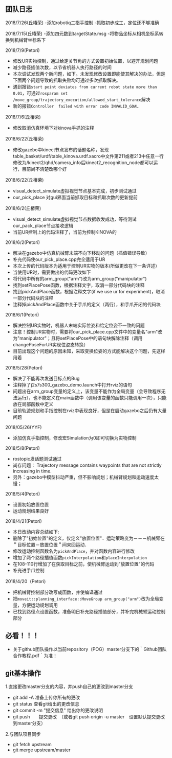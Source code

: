 ## 团队日志
2018/7/26(丘椿荣)
-添加robotiq二指手控制
-抓取初步成工，定位还不够准确

2018/7/15(丘椿荣)
-添加四元数到targetState.msg
-将物品坐标从相机坐标系转 换到机械臂坐标系下

2018/7/9(Petori)
- 修改UR实物控制，通过给定关节角的方式设置初始位置，以避开规划问题
- 减少路径插值次数，以节省机器人执行路径的时间
- 本次调试发现两个新问题，如下。未发现修改设置即能使其解决的办法，但是下面两个问题导致的抓取失败均可通过多次抓取解决。
- 遇到报错`start point deviates from current robot state more than 0.01`，可通过`rosparam set /move_group/trajectory_execution/allowed_start_tolerance`解决
- 新的报错`Controller  failed with error code INVALID_GOAL`

2018/7/6(丘椿荣)
- 修改取消仿真环境下对kinova手抓的注释

2018/6/22(丘椿荣)
- 修改gazebo中kinect节点发布的话题名称，发现table_basket/urdf/table_kinova.urdf.xacro中文件第211或者213中任意一行修改为/kinect2/qhd/camera_info后kinect2_recognition_node都可以运行，目前尚不清楚改哪个好


2018/6/22(丘椿荣)
- visual_detect_simulate虚拟视觉节点基本完成，初步测试通过
- our_pick_place 对gui界面当前抓取目标和抓取次数的更新提前

2018/6/2(丘椿荣)
- visual_detect_simulate虚拟视觉节点数据收发成功，等待测试our_pack_place节点接收逻辑
- 当前UR控制上的代码注释了，当前为控制KINOVA的

2018/6/2(Petori)
- 解决在gazebo中仿真机械臂末端不向下移动的问题（插值错误导致）
- 补充代码使our_pick_place.cpp完全适用于UR
- 本次上传的代码版本为适用于控制UR实物的版本(所做更改在下一条详述）
- 当使用UR时，需要做出的代码更改如下
 - 将代码中所有的arm_group("arm")改为arm_group("manipulator")
 - 找到setPlacePose函数，根据注释文字，取消一部分代码块的注释
 - 找到pickAndPlace函数，根据注释文字(if we use ur for experiment)，取消一部分代码块的注释
 - 注释掉pickAndPlace函数中关于手爪的定义（两行），和手爪开闭的代码块

2018/6/1(Petori)
- 解决控制UR实物时，机器人末端实际位姿和给定位姿不一致的问题
- 注意！控制UR实物时，需要将our_pick_place.cpp文件中的变量名"arm"改为"manipulator"；且将setPlacePose中的语句块解除注释（调用changePoseForUR实现位姿态转换）
- 目前出现这个问题的原因未知，采取变换位姿的方式能解决这个问题，先这样用着

2018/5/28(Petori)
- 解决了不能再次发送目标点的Bug
- 注释掉了j2s7s300_gazebo_demo.launch中打开rviz的语句
- 问题出在arm_group变量的定义上，该变量不能作为全局变量（会导致程序无法运行），也不能定义在main函数中（调用该变量的函数只能调用一次），只能放在局部函数中定义
- 目前轨迹规划和手指控制在rviz中表现良好，但是在启动gazebo之后仍有大量问题

2018/05/26(YYF)
- 添加仿真手指控制，修改宏Simulation为0即可切换为实物控制

2018/5/8(Petori)
- rostopic发话题测试通过
- 尚存问题： Trajectory message contains waypoints that are not strictly increasing in time.
- 另外：gazebo中模型抖动严重，但不影响规划；机械臂规划和运动速度太慢；

2018/5/4(Petori)
- 设置初始放置位置
- 运动规划结果良好

2018/4/21(Petori)
- 本日改动内容总结如下:
- 删除了"初始位置"的定义，仅定义"放置位置"．运动策略变为－－－机械臂在＂目标位置－放置位置＂间来回运动．
- 修改运动控制函数名为`pickAndPlace`，并对函数内容进行修改
- 增加了两个路径插值函数`pickInterpolation`和`placeInterpolation`
- 在108-110行增加了在获取目标之前，使机械臂运动到"放置位置"的代码
- 补充进手爪控制

2018/4/20（Petori)
- 把机械臂控制部分改写成函数，并使编译通过
- 把`moveit::planning_interface::MoveGroup arm_group("arm")`改为全局变量，方便运动规划调用
- 已找到路径点设置函数，准备明日补充路径插值部分，并补完机械臂运动控制部分


## 必看！！！
- 关于github团队操作以当前repository（POG）master分支下的｀Github团队合作教程.pdf｀为准！


## git基本操作
1.直接更改master分支的内容，并push自己的更改到master分支
- git add -A 准备上传你所有的更改
- git status 查看git给出的更改信息
- git commit -m "提交信息" 给出你的更改说明
- git push　　提交更改　（或者git push origin -u master　设置默认提交更改到master分支）

2.与团队项目同步
- git fetch upstream
- git merge upstream/master

